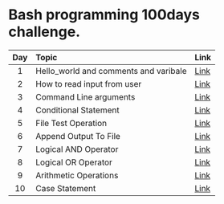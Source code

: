 Bash programming 100days challenge.
======		

| Day | Topic            | Link   |
|:-----:|:----------------|:--------------------|
|1  | Hello_world and comments and varibale       | <a href="https://github.com/raj1997/100days-of-coding/tree/master/Bash/Day-1">Link</a>  |
|2  | How to read input from user                 | <a href="https://github.com/raj1997/100days-of-coding/tree/master/Bash/Day-2">Link</a>  |
|3  | Command Line arguments                      | <a href="https://github.com/raj1997/100days-of-coding/tree/master/Bash/Day-3">Link</a>  |
|4  | Conditional Statement                       | <a href="https://github.com/raj1997/100days-of-coding/tree/master/Bash/Day-4">Link</a>  |
|5  | File Test Operation                         | <a href="https://github.com/raj1997/100days-of-coding/tree/master/Bash/Day-5">Link</a>  |
|6  | Append Output To File                       | <a href="https://github.com/raj1997/100days-of-coding/tree/master/Bash/Day-6">Link</a>  |
|7  | Logical AND Operator                        | <a href="https://github.com/raj1997/100days-of-coding/tree/master/Bash/Day-7">Link</a>  |
|8  | Logical OR Operator                         | <a href="https://github.com/raj1997/100days-of-coding/tree/master/Bash/Day-8">Link</a>  |
|9  | Arithmetic Operations                       | <a href="https://github.com/raj1997/100days-of-coding/tree/master/Bash/Day-9">Link</a>  |
|10  | Case Statement                             | <a href="https://github.com/raj1997/100days-of-coding/tree/master/Bash/Day-10">Link</a>  |
